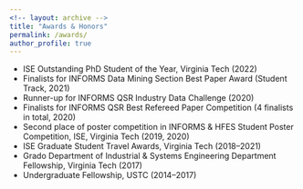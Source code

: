 ```yaml
---
<!-- layout: archive -->
title: "Awards & Honors"
permalink: /awards/
author_profile: true
---
```

*  ISE Outstanding PhD Student of the Year, Virginia Tech (2022)
*  Finalists for INFORMS Data Mining Section Best Paper Award (Student Track, 2021)
*  Runner-up for INFORMS QSR Industry Data Challenge (2020)
*  Finalists for INFORMS QSR Best Refereed Paper Competition (4 finalists in total, 2020)
*  Second place of poster competition in INFORMS & HFES Student Poster Competition, ISE, Virginia Tech (2019, 2020)
*  ISE Graduate Student Travel Awards, Virginia Tech (2018–2021)
*  Grado Department of Industrial & Systems Engineering Department Fellowship, Virginia Tech (2017)
*  Undergraduate Fellowship, USTC (2014–2017)
